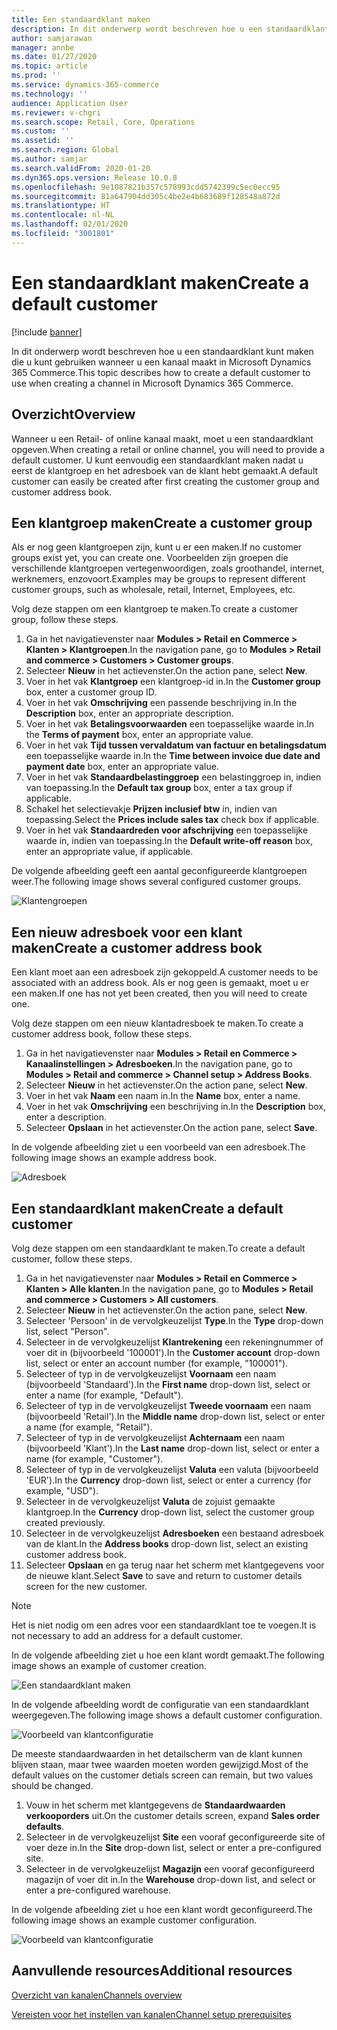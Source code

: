 ```yaml
---
title: Een standaardklant maken
description: In dit onderwerp wordt beschreven hoe u een standaardklant kunt maken die u kunt gebruiken wanneer u een kanaal maakt in Microsoft Dynamics 365 Commerce.
author: samjarawan
manager: annbe
ms.date: 01/27/2020
ms.topic: article
ms.prod: ''
ms.service: dynamics-365-commerce
ms.technology: ''
audience: Application User
ms.reviewer: v-chgri
ms.search.scope: Retail, Core, Operations
ms.custom: ''
ms.assetid: ''
ms.search.region: Global
ms.author: samjar
ms.search.validFrom: 2020-01-20
ms.dyn365.ops.version: Release 10.0.8
ms.openlocfilehash: 9e1087821b357c578993cdd5742399c5ec0ecc95
ms.sourcegitcommit: 81a647904dd305c4be2e4b683689f128548a872d
ms.translationtype: HT
ms.contentlocale: nl-NL
ms.lasthandoff: 02/01/2020
ms.locfileid: "3001801"
---
```

# <a name="create-a-default-customer"></a><span data-ttu-id="07e88-103">Een standaardklant maken</span><span class="sxs-lookup"><span data-stu-id="07e88-103">Create a default customer</span></span>


[!include [banner](includes/banner.md)]

<span data-ttu-id="07e88-104">In dit onderwerp wordt beschreven hoe u een standaardklant kunt maken die u kunt gebruiken wanneer u een kanaal maakt in Microsoft Dynamics 365 Commerce.</span><span class="sxs-lookup"><span data-stu-id="07e88-104">This topic describes how to create a default customer to use when creating a channel in Microsoft Dynamics 365 Commerce.</span></span>

## <a name="overview"></a><span data-ttu-id="07e88-105">Overzicht</span><span class="sxs-lookup"><span data-stu-id="07e88-105">Overview</span></span>

<span data-ttu-id="07e88-106">Wanneer u een Retail- of online kanaal maakt, moet u een standaardklant opgeven.</span><span class="sxs-lookup"><span data-stu-id="07e88-106">When creating a retail or online channel, you will need to provide a default customer.</span></span> <span data-ttu-id="07e88-107">U kunt eenvoudig een standaardklant maken nadat u eerst de klantgroep en het adresboek van de klant hebt gemaakt.</span><span class="sxs-lookup"><span data-stu-id="07e88-107">A default customer can easily be created after first creating the customer group and customer address book.</span></span>

## <a name="create-a-customer-group"></a><span data-ttu-id="07e88-108">Een klantgroep maken</span><span class="sxs-lookup"><span data-stu-id="07e88-108">Create a customer group</span></span>

<span data-ttu-id="07e88-109">Als er nog geen klantgroepen zijn, kunt u er een maken.</span><span class="sxs-lookup"><span data-stu-id="07e88-109">If no customer groups exist yet, you can create one.</span></span> <span data-ttu-id="07e88-110">Voorbeelden zijn groepen die verschillende klantgroepen vertegenwoordigen, zoals groothandel, internet, werknemers, enzovoort.</span><span class="sxs-lookup"><span data-stu-id="07e88-110">Examples may be groups to represent different customer groups, such as wholesale, retail, Internet, Employees, etc.</span></span>

<span data-ttu-id="07e88-111">Volg deze stappen om een klantgroep te maken.</span><span class="sxs-lookup"><span data-stu-id="07e88-111">To create a customer group, follow these steps.</span></span>

1. <span data-ttu-id="07e88-112">Ga in het navigatievenster naar **Modules \> Retail en Commerce \> Klanten \> Klantgroepen**.</span><span class="sxs-lookup"><span data-stu-id="07e88-112">In the navigation pane, go to **Modules \> Retail and commerce \> Customers \> Customer groups**.</span></span>
1. <span data-ttu-id="07e88-113">Selecteer **Nieuw** in het actievenster.</span><span class="sxs-lookup"><span data-stu-id="07e88-113">On the action pane, select **New**.</span></span>
1. <span data-ttu-id="07e88-114">Voer in het vak **Klantgroep** een klantgroep-id in.</span><span class="sxs-lookup"><span data-stu-id="07e88-114">In the **Customer group** box, enter a customer group ID.</span></span>
1. <span data-ttu-id="07e88-115">Voer in het vak **Omschrijving** een passende beschrijving in.</span><span class="sxs-lookup"><span data-stu-id="07e88-115">In the **Description** box, enter an appropriate description.</span></span>
1. <span data-ttu-id="07e88-116">Voer in het vak **Betalingsvoorwaarden** een toepasselijke waarde in.</span><span class="sxs-lookup"><span data-stu-id="07e88-116">In the **Terms of payment** box, enter an appropriate value.</span></span>
1. <span data-ttu-id="07e88-117">Voer in het vak **Tijd tussen vervaldatum van factuur en betalingsdatum** een toepasselijke waarde in.</span><span class="sxs-lookup"><span data-stu-id="07e88-117">In the **Time between invoice due date and payment date** box, enter an appropriate value.</span></span>
1. <span data-ttu-id="07e88-118">Voer in het vak **Standaardbelastinggroep** een belastinggroep in, indien van toepassing.</span><span class="sxs-lookup"><span data-stu-id="07e88-118">In the **Default tax group** box, enter a tax group if applicable.</span></span>
1. <span data-ttu-id="07e88-119">Schakel het selectievakje **Prijzen inclusief btw** in, indien van toepassing.</span><span class="sxs-lookup"><span data-stu-id="07e88-119">Select the **Prices include sales tax** check box if applicable.</span></span>
1. <span data-ttu-id="07e88-120">Voer in het vak **Standaardreden voor afschrijving** een toepasselijke waarde in, indien van toepassing.</span><span class="sxs-lookup"><span data-stu-id="07e88-120">In the **Default write-off reason** box, enter an appropriate value, if applicable.</span></span>

<span data-ttu-id="07e88-121">De volgende afbeelding geeft een aantal geconfigureerde klantgroepen weer.</span><span class="sxs-lookup"><span data-stu-id="07e88-121">The following image shows several configured customer groups.</span></span>

![Klantengroepen](media/customer-groups.png)

## <a name="create-a-customer-address-book"></a><span data-ttu-id="07e88-123">Een nieuw adresboek voor een klant maken</span><span class="sxs-lookup"><span data-stu-id="07e88-123">Create a customer address book</span></span>

<span data-ttu-id="07e88-124">Een klant moet aan een adresboek zijn gekoppeld.</span><span class="sxs-lookup"><span data-stu-id="07e88-124">A customer needs to be associated with an address book.</span></span> <span data-ttu-id="07e88-125">Als er nog geen is gemaakt, moet u er een maken.</span><span class="sxs-lookup"><span data-stu-id="07e88-125">If one has not yet been created, then you will need to create one.</span></span>

<span data-ttu-id="07e88-126">Volg deze stappen om een nieuw klantadresboek te maken.</span><span class="sxs-lookup"><span data-stu-id="07e88-126">To create a customer address book, follow these steps.</span></span>

1. <span data-ttu-id="07e88-127">Ga in het navigatievenster naar **Modules \> Retail en Commerce \> Kanaalinstellingen \> Adresboeken**.</span><span class="sxs-lookup"><span data-stu-id="07e88-127">In the navigation pane, go to **Modules \> Retail and commerce \> Channel setup \> Address Books**.</span></span>
1. <span data-ttu-id="07e88-128">Selecteer **Nieuw** in het actievenster.</span><span class="sxs-lookup"><span data-stu-id="07e88-128">On the action pane, select **New**.</span></span>
1. <span data-ttu-id="07e88-129">Voer in het vak **Naam** een naam in.</span><span class="sxs-lookup"><span data-stu-id="07e88-129">In the **Name** box, enter a name.</span></span>
1. <span data-ttu-id="07e88-130">Voer in het vak **Omschrijving** een beschrijving in.</span><span class="sxs-lookup"><span data-stu-id="07e88-130">In the **Description** box, enter a description.</span></span>
1. <span data-ttu-id="07e88-131">Selecteer **Opslaan** in het actievenster.</span><span class="sxs-lookup"><span data-stu-id="07e88-131">On the action pane, select **Save**.</span></span>

<span data-ttu-id="07e88-132">In de volgende afbeelding ziet u een voorbeeld van een adresboek.</span><span class="sxs-lookup"><span data-stu-id="07e88-132">The following image shows an example address book.</span></span>

![Adresboek](media/address-book.png)

## <a name="create-a-default-customer"></a><span data-ttu-id="07e88-134">Een standaardklant maken</span><span class="sxs-lookup"><span data-stu-id="07e88-134">Create a default customer</span></span>

<span data-ttu-id="07e88-135">Volg deze stappen om een standaardklant te maken.</span><span class="sxs-lookup"><span data-stu-id="07e88-135">To create a default customer, follow these steps.</span></span>

1. <span data-ttu-id="07e88-136">Ga in het navigatievenster naar **Modules \> Retail en Commerce \> Klanten \> Alle klanten**.</span><span class="sxs-lookup"><span data-stu-id="07e88-136">In the navigation pane, go to **Modules \> Retail and commerce \> Customers \> All customers**.</span></span>
1. <span data-ttu-id="07e88-137">Selecteer **Nieuw** in het actievenster.</span><span class="sxs-lookup"><span data-stu-id="07e88-137">On the action pane, select **New**.</span></span>
1. <span data-ttu-id="07e88-138">Selecteer 'Persoon' in de vervolgkeuzelijst **Type**.</span><span class="sxs-lookup"><span data-stu-id="07e88-138">In the **Type** drop-down list, select "Person".</span></span>
1. <span data-ttu-id="07e88-139">Selecteer in de vervolgkeuzelijst **Klantrekening** een rekeningnummer of voer dit in (bijvoorbeeld '100001').</span><span class="sxs-lookup"><span data-stu-id="07e88-139">In the **Customer account** drop-down list, select or enter an account number (for example, "100001").</span></span>
1. <span data-ttu-id="07e88-140">Selecteer of typ in de vervolgkeuzelijst **Voornaam** een naam (bijvoorbeeld 'Standaard').</span><span class="sxs-lookup"><span data-stu-id="07e88-140">In the **First name** drop-down list, select or enter a name (for example, "Default").</span></span>
1. <span data-ttu-id="07e88-141">Selecteer of typ in de vervolgkeuzelijst **Tweede voornaam** een naam (bijvoorbeeld 'Retail').</span><span class="sxs-lookup"><span data-stu-id="07e88-141">In the **Middle name** drop-down list, select or enter a name (for example, "Retail").</span></span>
1. <span data-ttu-id="07e88-142">Selecteer of typ in de vervolgkeuzelijst **Achternaam** een naam (bijvoorbeeld 'Klant').</span><span class="sxs-lookup"><span data-stu-id="07e88-142">In the **Last name** drop-down list, select or enter a name (for example, "Customer").</span></span>
1. <span data-ttu-id="07e88-143">Selecteer of typ in de vervolgkeuzelijst **Valuta** een valuta (bijvoorbeeld 'EUR').</span><span class="sxs-lookup"><span data-stu-id="07e88-143">In the **Currency** drop-down list, select or enter a currency (for example, "USD").</span></span>
1. <span data-ttu-id="07e88-144">Selecteer in de vervolgkeuzelijst **Valuta** de zojuist gemaakte klantgroep.</span><span class="sxs-lookup"><span data-stu-id="07e88-144">In the **Currency** drop-down list, select the customer group created previously.</span></span>
1. <span data-ttu-id="07e88-145">Selecteer in de vervolgkeuzelijst **Adresboeken** een bestaand adresboek van de klant.</span><span class="sxs-lookup"><span data-stu-id="07e88-145">In the **Address books**  drop-down list, select an existing customer address book.</span></span>
1. <span data-ttu-id="07e88-146">Selecteer **Opslaan** en ga terug naar het scherm met klantgegevens voor de nieuwe klant.</span><span class="sxs-lookup"><span data-stu-id="07e88-146">Select **Save** to save and return to customer details screen for the new customer.</span></span>

> [!NOTE]
> <span data-ttu-id="07e88-147">Het is niet nodig om een adres voor een standaardklant toe te voegen.</span><span class="sxs-lookup"><span data-stu-id="07e88-147">It is not necessary to add an address for a default customer.</span></span>

<span data-ttu-id="07e88-148">In de volgende afbeelding ziet u hoe een klant wordt gemaakt.</span><span class="sxs-lookup"><span data-stu-id="07e88-148">The following image shows an example of customer creation.</span></span>

![Een standaardklant maken](media/default-customer-creation.png)

<span data-ttu-id="07e88-150">In de volgende afbeelding wordt de configuratie van een standaardklant weergegeven.</span><span class="sxs-lookup"><span data-stu-id="07e88-150">The following image shows a default customer configuration.</span></span>

![Voorbeeld van klantconfiguratie](media/default-customer-configuration1.png)

<span data-ttu-id="07e88-152">De meeste standaardwaarden in het detailscherm van de klant kunnen blijven staan, maar twee waarden moeten worden gewijzigd.</span><span class="sxs-lookup"><span data-stu-id="07e88-152">Most of the default values on the customer detials screen can remain, but two values should be changed.</span></span>

1. <span data-ttu-id="07e88-153">Vouw in het scherm met klantgegevens de **Standaardwaarden verkooporders** uit.</span><span class="sxs-lookup"><span data-stu-id="07e88-153">On the customer details screen, expand **Sales order defaults**.</span></span>
1. <span data-ttu-id="07e88-154">Selecteer in de vervolgkeuzelijst **Site** een vooraf geconfigureerde site of voer deze in.</span><span class="sxs-lookup"><span data-stu-id="07e88-154">In the **Site** drop-down list, select or enter a pre-configured site.</span></span>
1. <span data-ttu-id="07e88-155">Selecteer in de vervolgkeuzelijst **Magazijn** een vooraf geconfigureerd magazijn of voer dit in.</span><span class="sxs-lookup"><span data-stu-id="07e88-155">In the **Warehouse** drop-down list, and select or enter a pre-configured warehouse.</span></span>

<span data-ttu-id="07e88-156">In de volgende afbeelding ziet u hoe een klant wordt geconfigureerd.</span><span class="sxs-lookup"><span data-stu-id="07e88-156">The following image shows an example customer configuration.</span></span>

![Voorbeeld van klantconfiguratie](media/default-customer-configuration2.png)

## <a name="additional-resources"></a><span data-ttu-id="07e88-158">Aanvullende resources</span><span class="sxs-lookup"><span data-stu-id="07e88-158">Additional resources</span></span>

[<span data-ttu-id="07e88-159">Overzicht van kanalen</span><span class="sxs-lookup"><span data-stu-id="07e88-159">Channels overview</span></span>](channels-overview.md)

[<span data-ttu-id="07e88-160">Vereisten voor het instellen van kanalen</span><span class="sxs-lookup"><span data-stu-id="07e88-160">Channel setup prerequisites</span></span>](channels-prerequisites.md)

